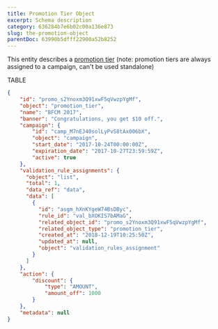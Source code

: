 ```yaml
---
title: Promotion Tier Object
excerpt: Schema description
category: 636284b7e6b02c00a136e873
slug: the-promotion-object
parentDoc: 63990b5dfff22900a52b8252
---
```


This entity describes a [promotion tier](doc:promotion-tier) (note: promotion tiers are always assigned to a campaign, can't be used standalone)

TABLE

```json Example Response
{
    "id": "promo_s2Ynoxm3Q91xwF5qVwzpYgMf",
    "object": "promotion_tier",
    "name": "BFCM 2017",
    "banner": "Congratulations, you get $10 off.",
    "campaign": {
        "id": "camp_M7nEJ40solLyPvS8tAx006bX",
        "object": "campaign",
        "start_date": "2017-10-24T00:00:00Z",
        "expiration_date": "2017-10-27T23:59:59Z",
        "active": true
    },
    "validation_rule_assignments": {
      "object": "list",
      "total": 1,
      "data_ref": "data",
      "data": [
        {
          "id": "asgm_hXnKYgeW74BsDByc",
          "rule_id": "val_bXOKIS7bAMaG",
          "related_object_id": "promo_s2Ynoxm3Q91xwF5qVwzpYgMf",
          "related_object_type": "promotion_tier",
          "created_at": "2018-12-19T10:25:50Z",
          "updated_at": null,
          "object": "validation_rules_assignment"
        }
      ]
    },
    "action": {
        "discount": {
            "type": "AMOUNT",
            "amount_off": 1000
        }
    },
    "metadata": null
}
```
